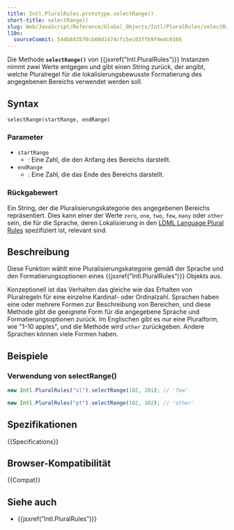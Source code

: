 ```yaml
---
title: Intl.PluralRules.prototype.selectRange()
short-title: selectRange()
slug: Web/JavaScript/Reference/Global_Objects/Intl/PluralRules/selectRange
l10n:
  sourceCommit: 544b843570cb08d1474cfc5ec03ffb9f4edc0166
---
```


Die Methode **`selectRange()`** von {{jsxref("Intl.PluralRules")}} Instanzen nimmt zwei Werte entgegen und gibt einen String zurück, der angibt, welche Pluralregel für die lokalisierungsbewusste Formatierung des angegebenen Bereichs verwendet werden soll.

## Syntax

```js-nolint
selectRange(startRange, endRange)
```

### Parameter

- `startRange`
  - : Eine Zahl, die den Anfang des Bereichs darstellt.
- `endRange`
  - : Eine Zahl, die das Ende des Bereichs darstellt.

### Rückgabewert

Ein String, der die Pluralisierungskategorie des angegebenen Bereichs repräsentiert.
Dies kann einer der Werte `zero`, `one`, `two`, `few`, `many` oder `other` sein, die für die Sprache, deren Lokalisierung in den [LDML Language Plural Rules](https://www.unicode.org/cldr/charts/43/supplemental/language_plural_rules.html) spezifiziert ist, relevant sind.

## Beschreibung

Diese Funktion wählt eine Pluralisierungskategorie gemäß der Sprache und den Formatierungsoptionen eines {{jsxref("Intl.PluralRules")}} Objekts aus.

Konzeptionell ist das Verhalten das gleiche wie das Erhalten von Pluralregeln für eine einzelne Kardinal- oder Ordinalzahl.
Sprachen haben eine oder mehrere Formen zur Beschreibung von Bereichen, und diese Methode gibt die geeignete Form für die angegebene Sprache und Formatierungsoptionen zurück.
Im Englischen gibt es nur eine Pluralform, wie "1–10 apples", und die Methode wird `other` zurückgeben.
Andere Sprachen können viele Formen haben.

## Beispiele

### Verwendung von selectRange()

```js
new Intl.PluralRules("sl").selectRange(102, 201); // 'few'

new Intl.PluralRules("pt").selectRange(102, 102); // 'other'
```

## Spezifikationen

{{Specifications}}

## Browser-Kompatibilität

{{Compat}}

## Siehe auch

- {{jsxref("Intl.PluralRules")}}
